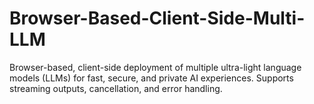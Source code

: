 # Browser-Based-Client-Side-Multi-LLM
Browser-based, client-side deployment of multiple ultra-light language models (LLMs) for fast, secure, and private AI experiences. Supports streaming outputs, cancellation, and error handling.
